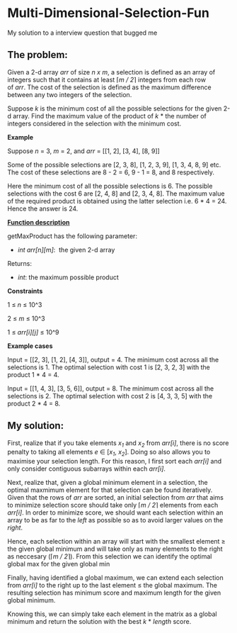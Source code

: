 # Multi-Dimensional-Selection-Fun
My solution to a interview question that bugged me

## The problem:
Given a 2-d array *arr* of size *n x m*, a selection is defined as an array of integers such that it contains at least ⌈*m / 2*⌉ integers from each row of *arr*. The cost of the selection is defined as the maximum difference between any two integers of the selection. 

Suppose *k* is the minimum cost of all the possible selections for the given 2-d array. Find the maximum value of the product of *k* \* the number of integers considered in the selection with the minimum cost.

**Example**

Suppose *n* = 3, *m* = 2, and *arr* = [[1, 2], [3, 4], [8, 9]]

Some of the possible selections are [2, 3, 8], [1, 2, 3, 9], [1, 3, 4, 8, 9] etc. The cost of these selections are 8 - 2 = 6, 9 - 1 = 8, and 8 respectively.

Here the minimum cost of all the possible selections is 6. The possible selections with the cost 6 are [2, 4, 8] and [2, 3, 4, 8]. The maximum value of the required product is obtained using the latter selection i.e. 6 * 4 = 24. Hence the answer is 24.

<u>**Function description**</u>

getMaxProduct has the following parameter:

* *int arr[n][m]*:  the given 2-d array
    
Returns:
    
* *int*: the maximum possible product

**Constraints**

1 ≤ *n* ≤ 10^3

2 ≤ *m* ≤ 10^3

1 ≤ *arr[i][j]* ≤ 10^9

**Example cases**

Input = [[2, 3], [1, 2], [4, 3]], output = 4. The minimum cost across all the selections is 1. The optimal selection with cost 1 is [2, 3, 2, 3] with the product 1 * 4 = 4.

Input = [[1, 4, 3], [3, 5, 6]], output = 8. The minimum cost across all the selections is 2. The optimal selection with cost 2 is [4, 3, 3, 5] with the product 2 * 4 = 8.

## My solution:

First, realize that if you take elements *x<sub>1</sub>* and *x<sub>2</sub>* from *arr[i]*, there is no score penalty to taking all elements *e* ∈ [*x<sub>1</sub>*, *x<sub>2</sub>*]. Doing so also allows you to maximise your selection length. For this reason, I first sort each *arr[i]* and only consider contiguous subarrays within each *arr[i]*.

Next, realize that, given a global minimum element in a selection, the optimal maxmimum element for that selection can be found iteratively. Given that the rows of *arr* are sorted, an initial selection from *arr* that aims to minimize selection score should take only ⌈*m / 2*⌉ elements from each *arr[i]*. In order to minimize score, we should want each selection within an array to be as far to the *left* as possible so as to avoid larger values on the *right*.

Hence, each selection within an array will start with the smallest element ≥ the given global minimum and will take only as many elements to the right as neccesary (⌈*m / 2*⌉). From this selection we can identify the optimal global max for the given global min

Finally, having identified a global maximum, we can extend each selection from *arr[i]* to the right up to the last element ≤ the global maximum. The resulting selection has minimum score and maximum length for the given global minimum.

Knowing this, we can simply take each element in the matrix as a global minimum and return the solution with the best *k* \* *length* score.
